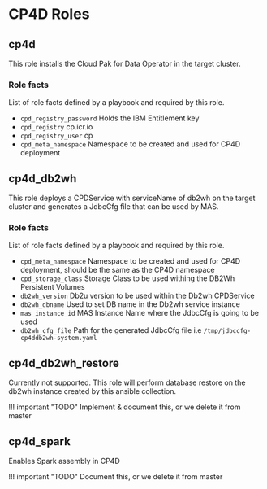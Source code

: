 # CP4D Roles

## cp4d
This role installs the Cloud Pak for Data Operator in the target cluster.

### Role facts
List of role facts defined by a playbook and required by this role.

- `cpd_registry_password` Holds the IBM Entitlement key
- `cpd_registry` cp.icr.io
- `cpd_registry_user` cp
- `cpd_meta_namespace` Namespace to be created and used for CP4D deployment


## cp4d_db2wh
This role deploys a CPDService with serviceName of db2wh on the target cluster and generates a JdbcCfg file that can be used by MAS.

### Role facts
List of role facts defined by a playbook and required by this role.

- `cpd_meta_namespace` Namespace to be created and used for CP4D deployment, should be the same as the CP4D namespace
- `cpd_storage_class` Storage Class to be used withing the DB2Wh Persistent Volumes
- `db2wh_version` Db2u version to be used within the Db2wh CPDService
- `db2wh_dbname` Used to set DB name in the Db2wh service instance
- `mas_instance_id` MAS Instance Name where the JdbcCfg is going to be used
- `db2wh_cfg_file` Path for the generated JdbcCfg file i.e `/tmp/jdbccfg-cp4ddb2wh-system.yaml`


## cp4d_db2wh_restore
Currently not supported. This role will perform database restore on the db2wh instance created by this ansible collection.

!!! important "TODO"
    Implement & document this, or we delete it from master

## cp4d_spark
Enables Spark assembly in CP4D

!!! important "TODO"
    Document this, or we delete it from master
